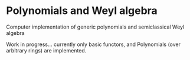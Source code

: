 # Polynomials and Weyl algebra

Computer implementation of generic polynomials and semiclassical Weyl algebra

Work in progress... currently only basic functors, and
Polynomials (over arbitrary rings) are implemented.
